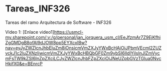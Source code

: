 # Tareas_INF326
Tareas del ramo Arquitectura de Software - INF326

Video 1: [Enlace video1]https://usmcl-my.sharepoint.com/:v:/g/personal/jan_jorquera_usm_cl/EeJfzmAr7Z9EjKfhiZgGMDgB8ofAl9dJOW8pp5EYXcxIBw?nav=eyJyZWZlcnJhbEluZm8iOnsicmVmZXJyYWxBcHAiOiJPbmVEcml2ZUZvckJ1c2luZXNzIiwicmVmZXJyYWxBcHBQbGF0Zm9ybSI6IldlYiIsInJlZmVycmFsTW9kZSI6InZpZXciLCJyZWZlcnJhbFZpZXciOiJNeUZpbGVzTGlua0NvcHkifX0&e=BEnrcP
